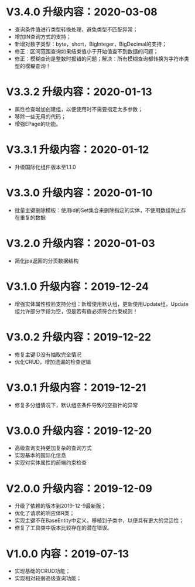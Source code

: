 
# V3.4.0 升级内容：2020-03-08
- 查询条件值进行类型转换处理，避免类型不匹配异常；
- 增加IN查询方式的支持；
- 新增对数字类型：byte，short，BigInteger，BigDecimal的支持；
- 修正：区间范围查询如果结束值小于开始值查不到数据的问题；
- 修正：模糊查询是整数时报错的问题；解决：所有模糊查询都转换为字符串类型的模糊查询！

# V3.3.2 升级内容：2020-01-13
- 属性检查增加创建组，以便使用时不需要指定太多参数；
- 移除一些无用的代码；
- 增强EPage的功能。

# V3.3.1 升级内容：2020-01-12
- 升级国际化组件版本至1.1.0

# V3.3.0 升级内容：2020-01-10
- 批量主键删除模板：使用id的Set集合来删除指定的实体，不使用数组防止存在重复的数据

# V3.2.0 升级内容：2020-01-03
- 简化jpa返回的分页数据结构

# V3.1.0 升级内容：2019-12-24
- 增强实体属性校验支持分组：新增使用默认组，更新使用Update组，Update组允许部分字段为空，但是若有值必须符合约束规则！

# V3.0.2 升级内容：2019-12-22
- 修复主键ID没有抽取完全情况
- 优化CRUD，增加遗漏的检查逻辑

# V3.0.1 升级内容：2019-12-21
- 修复多分组情况下，默认组空条件导致的空指针的异常

# V3.0.0 升级内容：2019-12-20
- 高级查询支持更加复杂的查询方式
- 实现基本的国际化信息
- 实现对实体属性的前端约束检查

# V2.0.0 升级内容：2019-12-09
- 升级了依赖的版本到2019-12-9最新版；
- 优化了请求的响应体R类；
- 实现主键不在BaseEntity中定义，移植到子类中，以便具有更大的灵活性；
- 修复了工具类中版本比较存在的潜在错误。

# V1.0.0 内容：2019-07-13
- 实现基础的CRUD功能；
- 实现相对较弱高级查询功能；
